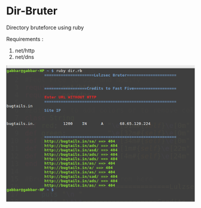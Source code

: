 # Dir-Bruter
Directory bruteforce using ruby

Requirements :
1) net/http
2) net/dns

 
![Example Screenshot](dir.png)
